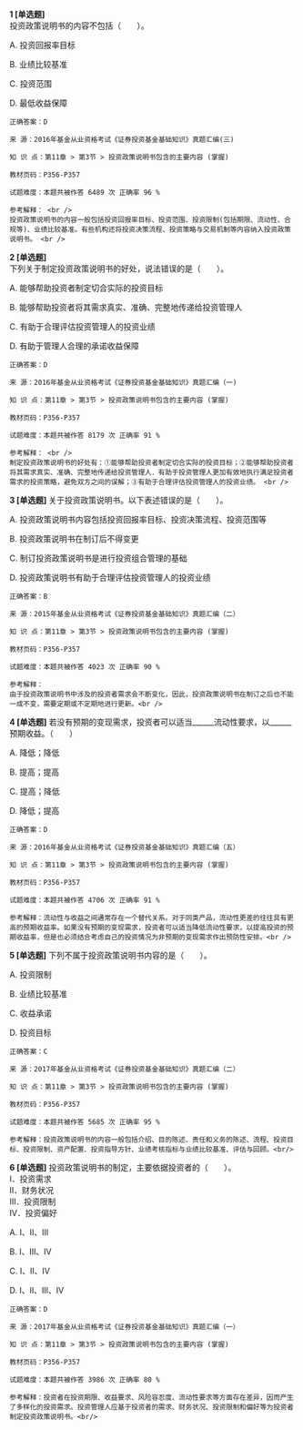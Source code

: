 **1 [单选题]**  <br />
投资政策说明书的内容不包括（　　）。 

A. 投资回报率目标

B. 业绩比较基准

C. 投资范围

D. 最低收益保障 

```
正确答案：D

来 源：2016年基金从业资格考试《证券投资基金基础知识》真题汇编(三)

知 识 点：第11章 > 第3节 > 投资政策说明书包含的主要内容 (掌握)

教材页码：P356-P357

试题难度：本题共被作答 6489 次 正确率 96 %

参考解释： <br />
投资政策说明书的内容一般包括投资回报率目标、投资范围、投资限制(包括期限、流动性、合规等)、业绩比较基准。有些机构还将投资决策流程、投资策略与交易机制等内容纳入投资政策说明书。 <br />

```


**2 [单选题]**  <br />
下列关于制定投资政策说明书的好处，说法错误的是（　　）。 

A. 能够帮助投资者制定切合实际的投资目标

B. 能够帮助投资者将其需求真实、准确、完整地传递给投资管理人

C. 有助于合理评估投资管理人的投资业绩

D. 有助于管理人合理的承诺收益保障 

```
正确答案：D

来 源：2016年基金从业资格考试《证券投资基金基础知识》真题汇编（一)

知 识 点：第11章 > 第3节 > 投资政策说明书包含的主要内容 (掌握)

教材页码：P356-P357

试题难度：本题共被作答 8179 次 正确率 91 %

参考解释： <br />
制定投资政策说明书的好处有：①能够帮助投资者制定切合实际的投资目标；②能够帮助投资者将其需求真实、准确、完整地传递给投资管理人．有助于投资管理人更加有效地执行满足投资者需求的投资策略，避免双方之间的误解；③有助于合理评估投资管理人的投资业绩。 <br />

```


**3 [单选题]** 
关于投资政策说明书。以下表述错误的是（　　）。

A. 投资政策说明书内容包括投资回报率目标、投资决策流程、投资范围等

B. 投资政策说明书在制订后不得变更

C. 制订投资政策说明书是进行投资组合管理的基础

D. 投资政策说明书有助于合理评估投资管理人的投资业绩

```
正确答案：B

来 源：2015年基金从业资格考试《证券投资基金基础知识》真题汇编（二）

知 识 点：第11章 > 第3节 > 投资政策说明书包含的主要内容 (掌握)

教材页码：P356-P357

试题难度：本题共被作答 4023 次 正确率 90 %

参考解释：
由于投资政策说明书中涉及的投资者需求会不断变化，因此，投资政策说明书在制订之后也不能一成不变，需要定期或不定期地进行更新。<br />

```


**4 [单选题]** 若没有预期的变现需求，投资者可以适当______流动性要求，以______预期收益。（&emsp;&emsp;）

A. 降低；降低

B. 提高；提高

C. 提高；降低

D. 降低；提高

```
正确答案：D

来 源：2016年基金从业资格考试《证券投资基金基础知识》真题汇编（五）

知 识 点：第11章 > 第3节 > 投资政策说明书包含的主要内容 (掌握)

教材页码：P356-P357

试题难度：本题共被作答 4706 次 正确率 91 %

参考解释：流动性与收益之间通常存在一个替代关系。对于同类产品，流动性更差的往往具有更高的预期收益率。如果没有预期的变现需求，投资者可以适当降低流动性要求，以提高投资的预期收益率，但是也必须结合考虑自己的投资情况为非预期的变现需求作出预防性安排。<br />

```


**5 [单选题]** 下列不属于投资政策说明书内容的是（　　）。

A. 投资限制

B. 业绩比较基准

C. 收益承诺

D. 投资目标<br/>

```
正确答案：C

来 源：2017年基金从业资格考试《证券投资基金基础知识》真题汇编（二）

知 识 点：第11章 > 第3节 > 投资政策说明书包含的主要内容 (掌握)

教材页码：P356-P357

试题难度：本题共被作答 5685 次 正确率 95 %

参考解释：投资政策说明书的内容一般包括介绍、目的陈述、责任和义务的陈述、流程、投资目标、投资限制、资产配置、投资指导方针、业绩考核指标与业绩比较基准、评估与回顾。<br/>
```


**6 [单选题]** 投资政策说明书的制定，主要依据投资者的（　　）。<br/>Ⅰ．投资需求<br/>Ⅱ．财务状况<br/>Ⅲ．投资限制<br/>Ⅳ．投资偏好

A. Ⅰ、Ⅱ、Ⅲ

B. Ⅰ、Ⅲ、Ⅳ

C. Ⅰ、Ⅱ、Ⅳ

D. Ⅰ、Ⅱ、Ⅲ、Ⅳ<br/>

```
正确答案：D

来 源：2017年基金从业资格考试《证券投资基金基础知识》真题汇编（一）

知 识 点：第11章 > 第3节 > 投资政策说明书包含的主要内容 (掌握)

教材页码：P356-P357

试题难度：本题共被作答 3986 次 正确率 80 %

参考解释：投资者在投资期限、收益要求、风险容忍度、流动性要求等方面存在差异，因而产生了多样化的投资需求。投资管理人应基于投资者的需求、财务状况、投资限制和偏好等为投资者制定投资政策说明书。<br/>
```

